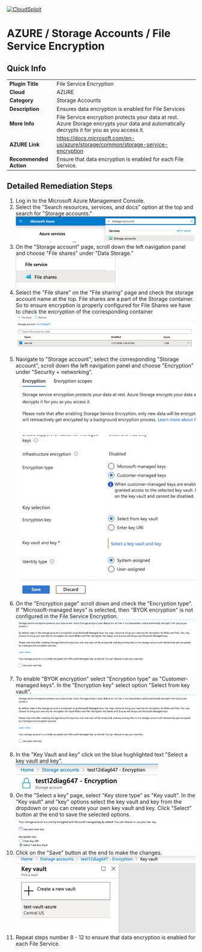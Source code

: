 [![CloudSploit](https://cloudsploit.com/img/logo-new-big-text-100.png "CloudSploit")](https://cloudsploit.com)

# AZURE / Storage Accounts / File Service Encryption

## Quick Info

| | |
|-|-|
| **Plugin Title** | File Service Encryption |
| **Cloud** | AZURE |
| **Category** | Storage Accounts |
| **Description** | Ensures data encryption is enabled for File Services |
| **More Info** | File Service encryption protects your data at rest. Azure Storage encrypts your data and automatically decrypts it for you as you access it. |
| **AZURE Link** | https://docs.microsoft.com/en-us/azure/storage/common/storage-service-encryption |
| **Recommended Action** | Ensure that data encryption is enabled for each File Service. |

## Detailed Remediation Steps

1. Log in to the Microsoft Azure Management Console.
2. Select the "Search resources, services, and docs" option at the top and search for "Storage accounts."</br> <img src="/resources/azure/storageaccounts/file-service-encryption/step2.png"/>
3. On the "Storage account" page, scroll down the left navigation panel and choose "File shares" under "Data Storage." </br> <img src="/resources/azure/storageaccounts/file-service-encryption/step3.png"/>
4. Select the "File share" on the "File sharing" page and check the storage account name at the top. File shares are a part of the Storage container. So to ensure encryption is properly configured for File Shares we have to check the encryption of the corresponding container </br> <img src="/resources/azure/storageaccounts/file-service-encryption/step4.png"/>
5. Navigate to "Storage account", select the corresponding "Storage account", scroll down the left navigation panel and choose "Encryption" under "Security + networking".</br> <img src="/resources/azure/storageaccounts/file-service-encryption/step7.png"/>
6. On the "Encryption page" scroll down and check the "Encryption type". If "Microsoft-managed keys" is selected, then "BYOK encryption" is not configured in the File Service Encryption.</br> <img src="/resources/azure/storageaccounts/file-service-encryption/step6.png"/>
7. To enable "BYOK encryption" select "Encryption type" as "Customer-managed keys". In the "Encryption key" select option "Select from key vault". <img src="/resources/azure/storageaccounts/file-service-encryption/step6.png"/></br>
8. In the "Key Vault and key" click on the blue hughlighted text "Select a key vault and key".<img src="/resources/azure/storageaccounts/file-service-encryption/step8.png"/></br>
9. On the "Select a key" page, select "Key store type" as "Key vault". In the "Key vault" and "key" options select the key vault and key from the dropdown or you can create your own key vault and key. Click "Select" button at the end to save the selected options.<img src="/resources/azure/storageaccounts/file-service-encryption/step9.png"/></br>
10. Click on the "Save" button at the end to make the changes.<img src="/resources/azure/storageaccounts/file-service-encryption/step10.png"/></br>
11. Repeat steps number 8 - 12 to ensure that data encryption is enabled for each File Service.</br>

